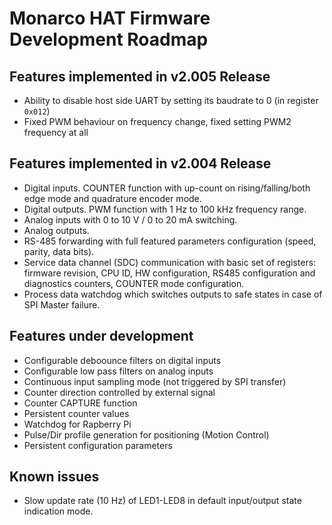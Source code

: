 # Monarco HAT Firmware Development Roadmap


## Features implemented in v2.005 Release

* Ability to disable host side UART by setting its baudrate to 0 (in register `0x012`)
* Fixed PWM behaviour on frequency change, fixed setting PWM2 frequency at all

## Features implemented in v2.004 Release

* Digital inputs. COUNTER function with up-count on rising/falling/both edge mode and quadrature encoder mode.
* Digital outputs. PWM function with 1 Hz to 100 kHz frequency range.
* Analog inputs with 0 to 10 V / 0 to 20 mA switching.
* Analog outputs.
* RS-485 forwarding with full featured parameters configuration (speed, parity, data bits).
* Service data channel (SDC) communication with basic set of registers: firmware revision, CPU ID, HW configuration, RS485 configuration and diagnostics counters, COUNTER mode configuration.
* Process data watchdog which switches outputs to safe states in case of SPI Master failure.


## Features under development

* Configurable deboounce filters on digital inputs
* Configurable low pass filters on analog inputs
* Continuous input sampling mode (not triggered by SPI transfer)
* Counter direction controlled by external signal
* Counter CAPTURE function
* Persistent counter values
* Watchdog for Rapberry Pi
* Pulse/Dir profile generation for positioning (Motion Control)
* Persistent configuration parameters


## Known issues

* Slow update rate (10 Hz) of LED1-LED8 in default input/output state indication mode. 
